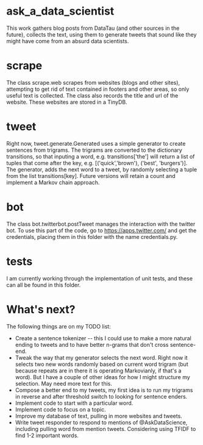 # ask_a_data_scientist

This work gathers blog posts from DataTau (and other sources in the future), collects the text, using them to generate tweets that sound like they might have come from an absurd data scientists.

# scrape
The class scrape.web scrapes from websites (blogs and other sites), attempting to get rid of text contained in footers and other areas, so only useful text is collected. The class also records the title and url of the website. These websites are stored in a TinyDB.

# tweet
Right now, tweet.generate.Generated uses a simple generator to create sentences from trigrams. The trigrams are converted to the dictionary transitions, so that inputing a word, e.g. transitions['the'] will return a list of tuples that
come after the key, e.g. [('quick','brown'), ('best', 'burgers')]. The generator, adds the next word to a tweet, by randomly selecting a tuple from the list transitions[key]. Future versions will retain a count and
implement a Markov chain approach.

# bot
The class bot.twitterbot.postTweet manages the interaction with the twitter bot. To use this part of the code, go to https://apps.twitter.com/ and get the credentials, placing them in this folder with the name credentials.py.

# tests
I am currently working through the implementation of unit tests, and these can all be found in this folder.

# What's next?
The following things are on my TODO list:
* Create a sentence tokenizer -- this I could use to make a more natural ending to tweets and to have better
  n-grams that don't cross sentence-end.
* Tweak the way that my generator selects the next word. Right now it selects two new words randomly based on
  current word trigram (but because repeats are in there it is operating Markovianly, if that's a word). But
  I have a couple of other ideas for how I might structure my selection. May need more text for this.
* Compose a better end to my tweets, my first idea is to run my trigrams in reverse and after threshold
  switch to looking for sentence enders.
* Implement code to start with a particular word.
* Implement code to focus on a topic.
* Improve my database of text, pulling in more websites and tweets.
* Write tweet responder to respond to mentions of @AskDataScience, including pulling word from mention
  tweets. Considering using TFIDF to find 1-2 important words.
